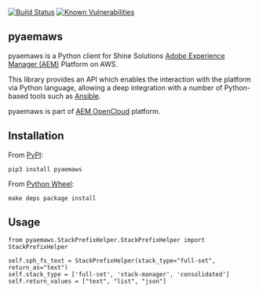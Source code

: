 [![Build Status](https://github.com/shinesolutions/pyaemaws/workflows/CI/badge.svg)](https://github.com/shinesolutions/pyaemaws/actions?query=workflow%3ACI)
[![Known Vulnerabilities](https://snyk.io/test/github/shinesolutions/pyaemaws/badge.svg)](https://snyk.io/test/github/shinesolutions/pyaemaws)

pyaemaws
--------

pyaemaws is a Python client for Shine Solutions [Adobe Experience Manager (AEM)](http://www.adobe.com/au/marketing-cloud/enterprise-content-management.html) Platform on AWS.

This library provides an API which enables the interaction with the platform via Python language, allowing a deep integration with a number of Python-based tools such as [Ansible](https://ansible.com/).

pyaemaws is part of [AEM OpenCloud](https://aemopencloud.io) platform.

Installation
------------

From [PyPI](https://pypi.org/):

    pip3 install pyaemaws

From [Python Wheel](https://pythonwheels.com/):

    make deps package install

Usage
-----

    from pyaemaws.StackPrefixHelper.StackPrefixHelper import StackPrefixHelper

    self.sph_fs_text = StackPrefixHelper(stack_type="full-set", return_as="text")
    self.stack_type = ['full-set', 'stack-manager', 'consolidated']
    self.return_values = ["text", "list", "json"]
